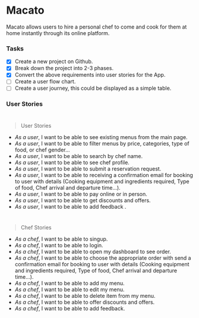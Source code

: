 # Macato
Macato allows users to hire a personal chef to come and cook for them at home instantly through its online platform.

### Tasks
- [x] Create a new project on Github.
- [x] Break down the project into 2-3 phases.
- [x] Convert the above requirements into user stories for the App.
- [ ] Create a user flow chart.
- [ ] Create a user journey, this could be displayed as a simple table. 

### User Stories
#
> User Stories

- _As a user_, I want to be able to see existing menus from the main page.
- _As a user_, I want to be able to filter menus by price, categories, type of food, or chef gender...
- _As a user_, I want to be able to search by chef name.
- _As a user_, I want to be able to see chef profile.
- _As a user_, I want to be able to submit a reservation request.
- _As a user_, I want to be able to receiving a confirmation email for booking to user with details (Cooking equipment and ingredients required, Type of food, Chef arrival and departure time…).
- _As a user_, I want to be able to pay online or in person.
- _As a user_, I want to be able to get discounts and offers.
- _As a user_, I want to be able to add feedback .

#
> Chef Stories

- _As a chef_, I want to be able to singup.
- _As a chef_, I want to be able to login.
- _As a chef_, I want to be able to open my dashboard to see order.
- _As a chef_, I want to be able to choose the appropriate order with send a confirmation email for booking  to user  with details (Cooking equipment and ingredients required, Type of food, Chef arrival and departure time...).
- _As a chef_, I want to be able to add my menu.
- _As a chef_, I want to be able to edit my menu.
- _As a chef_, I want to be able to delete item from my menu.
- _As a chef_, I want to be able to offer discounts and offers.
- _As a chef_, I want to be able to add feedback.

